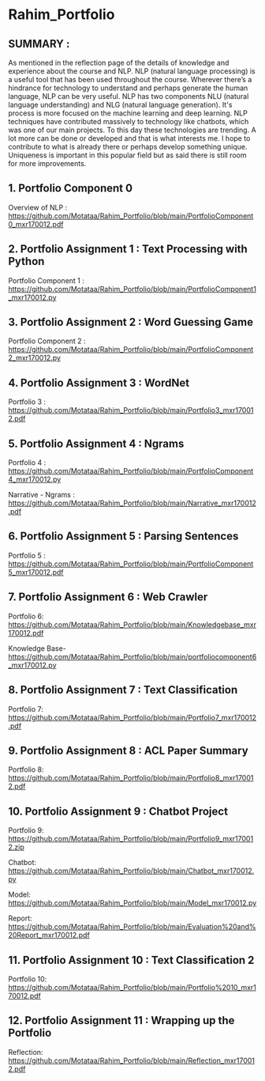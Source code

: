 # Rahim_Portfolio

## SUMMARY :

  As mentioned in the reflection page of the details of knowledge and experience about the course and NLP. NLP (natural language processing) is a useful tool that has been used throughout the course. Wherever there’s a hindrance for technology to understand and perhaps generate the human language, NLP can be very useful. NLP has two components NLU (natural language understanding) and NLG (natural language generation). It's process is more focused on the machine learning and deep learning. NLP techniques have contributed massively to technology like chatbots, which was one of our main projects. To this day these technologies are trending. A lot more can be done or developed and that is what interests me. I hope to contribute to what is already there or perhaps develop something unique. Uniqueness is important in this popular field but as said there is still room for more improvements. 

## 1. Portfolio Component 0
Overview of NLP : https://github.com/Motataa/Rahim_Portfolio/blob/main/PortfolioComponent0_mxr170012.pdf

## 2. Portfolio Assignment 1 : Text Processing with Python
Portfolio Component 1 : https://github.com/Motataa/Rahim_Portfolio/blob/main/PortfolioComponent1_mxr170012.py

## 3. Portfolio Assignment 2 : Word Guessing Game
Portfolio Component 2 : https://github.com/Motataa/Rahim_Portfolio/blob/main/PortfolioComponent2_mxr170012.py

## 4. Portfolio Assignment 3 : WordNet
Portfolio 3 : https://github.com/Motataa/Rahim_Portfolio/blob/main/Portfolio3_mxr170012.pdf

## 5. Portfolio Assignment 4 : Ngrams
Portfolio 4 : https://github.com/Motataa/Rahim_Portfolio/blob/main/PortfolioComponent4_mxr170012.py

Narrative - Ngrams : https://github.com/Motataa/Rahim_Portfolio/blob/main/Narrative_mxr170012.pdf

## 6. Portfolio Assignment 5 : Parsing Sentences
Portfolio 5 : https://github.com/Motataa/Rahim_Portfolio/blob/main/PortfolioComponent5_mxr170012.pdf

## 7. Portfolio Assignment 6 : Web Crawler
Portfolio 6: https://github.com/Motataa/Rahim_Portfolio/blob/main/Knowledgebase_mxr170012.pdf

Knowledge Base- https://github.com/Motataa/Rahim_Portfolio/blob/main/portfoliocomponent6_mxr170012.py

## 8. Portfolio Assignment 7 : Text Classification
Portfolio 7: https://github.com/Motataa/Rahim_Portfolio/blob/main/Portfolio7_mxr170012.pdf

## 9. Portfolio Assignment 8 : ACL Paper Summary
Portfolio 8: https://github.com/Motataa/Rahim_Portfolio/blob/main/Portfolio8_mxr170012.pdf

## 10. Portfolio Assignment 9 : Chatbot Project
Portfolio 9: https://github.com/Motataa/Rahim_Portfolio/blob/main/Portfolio9_mxr170012.zip

Chatbot: https://github.com/Motataa/Rahim_Portfolio/blob/main/Chatbot_mxr170012.py

Model: https://github.com/Motataa/Rahim_Portfolio/blob/main/Model_mxr170012.py

Report: https://github.com/Motataa/Rahim_Portfolio/blob/main/Evaluation%20and%20Report_mxr170012.pdf

## 11. Portfolio Assignment 10 : Text Classification 2
Portfolio 10: https://github.com/Motataa/Rahim_Portfolio/blob/main/Portfolio%2010_mxr170012.pdf

## 12. Portfolio Assignment 11 : Wrapping up the Portfolio
Reflection: https://github.com/Motataa/Rahim_Portfolio/blob/main/Reflection_mxr170012.pdf
